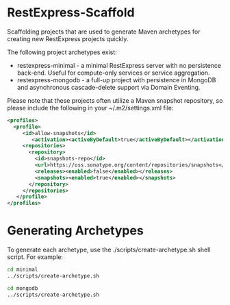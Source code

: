 RestExpress-Scaffold
====================

Scaffolding projects that are used to generate Maven archetypes for creating new RestExpress projects quickly.

The following project archetypes exist:
* restexpress-minimal - a minimal RestExpress server with no persistence back-end. Useful for compute-only services or service aggregation.
* restexpress-mongodb - a full-up project with persistence in MongoDB and asynchronous cascade-delete support via Domain Eventing.

Please note that these projects often utilize a Maven snapshot repository, so please include the following in your ~/.m2/settings.xml file:
```xml
<profiles>
  <profile>
     <id>allow-snapshots</id>
        <activation><activeByDefault>true</activeByDefault></activation>
     <repositories>
       <repository>
         <id>snapshots-repo</id>
         <url>https://oss.sonatype.org/content/repositories/snapshots</url>
         <releases><enabled>false</enabled></releases>
         <snapshots><enabled>true</enabled></snapshots>
       </repository>
     </repositories>
   </profile>
</profiles>
```

Generating Archetypes
=====================
To generate each archetype, use the ./scripts/create-archetype.sh shell script.  For example:
```bash
cd minimal
../scripts/create-archetype.sh
```
```bash
cd mongodb
../scripts/create-archetype.sh
```
